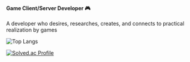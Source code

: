 #### Game Client/Server Developer 🎮 
A developer who desires, researches, creates, and connects to practical realization by games

![Top Langs](https://github-readme-stats.vercel.app/api/top-langs/?username=strurao&layout=compact&theme=default)


[![Solved.ac Profile](http://mazassumnida.wtf/api/v2/generate_badge?boj=strurao)](https://solved.ac/strurao/)

